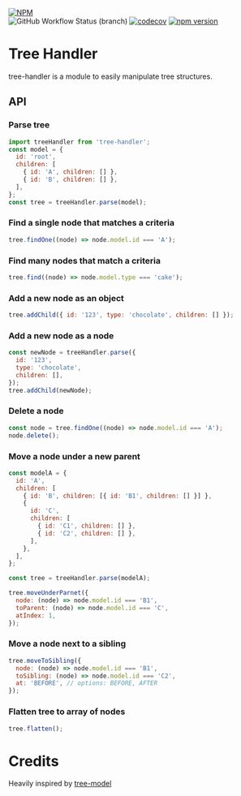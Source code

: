 [![NPM](https://nodei.co/npm/tree-handler.png)](https://nodei.co/npm/tree-handler/)\
![GitHub Workflow Status (branch)](https://img.shields.io/github/workflow/status/riexn/tree-handler/Build%20CI/main)
[![codecov](https://codecov.io/gh/riexn/tree-handler/branch/main/graph/badge.svg)](https://codecov.io/gh/riexn/tree-handler)
[![npm version](https://badge.fury.io/js/tree-handler.svg)](https://badge.fury.io/js/tree-handler)

# Tree Handler

tree-handler is a module to easily manipulate tree structures.

## API

### Parse tree

```js
import treeHandler from 'tree-handler';
const model = {
  id: 'root',
  children: [
    { id: 'A', children: [] },
    { id: 'B', children: [] },
  ],
};
const tree = treeHandler.parse(model);
```

### Find a single node that matches a criteria

```js
tree.findOne((node) => node.model.id === 'A');
```

### Find many nodes that match a criteria

```js
tree.find((node) => node.model.type === 'cake');
```

### Add a new node as an object

```js
tree.addChild({ id: '123', type: 'chocolate', children: [] });
```

### Add a new node as a node

```js
const newNode = treeHandler.parse({
  id: '123',
  type: 'chocolate',
  children: [],
});
tree.addChild(newNode);
```

### Delete a node

```js
const node = tree.findOne((node) => node.model.id === 'A');
node.delete();
```

### Move a node under a new parent

```js
const modelA = {
  id: 'A',
  children: [
    { id: 'B', children: [{ id: 'B1', children: [] }] },
    {
      id: 'C',
      children: [
        { id: 'C1', children: [] },
        { id: 'C2', children: [] },
      ],
    },
  ],
};

const tree = treeHandler.parse(modelA);

tree.moveUnderParnet({
  node: (node) => node.model.id === 'B1',
  toParent: (node) => node.model.id === 'C',
  atIndex: 1,
});
```

### Move a node next to a sibling

```js
tree.moveToSibling({
  node: (node) => node.model.id === 'B1',
  toSibling: (node) => node.model.id === 'C2',
  at: 'BEFORE', // options: BEFORE, AFTER
});
```

### Flatten tree to array of nodes

```js
tree.flatten();
```

# Credits

Heavily inspired by [tree-model](https://www.npmjs.com/package/tree-model)
